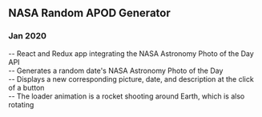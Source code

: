 ## NASA Random APOD Generator

### Jan 2020

-- React and Redux app integrating the NASA Astronomy Photo of the Day API<br>
-- Generates a random date's NASA Astronomy Photo of the Day<br>
-- Displays a new corresponding picture, date, and description at the click of a button<br>
-- The loader animation is a rocket shooting around Earth, which is also rotating <br>
